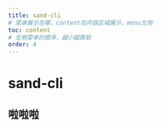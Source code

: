 ```yaml
---
title: sand-cli
# 菜单展示在哪，content在内容区域展示，menu左侧
toc: content
# 左侧菜单的顺序，越小越靠前
order: 4
---
```


# sand-cli

## 啦啦啦

